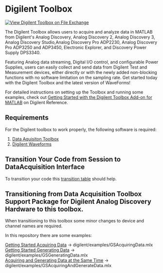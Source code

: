 # Digilent Toolbox

[![View Digilent Toolbox on File Exchange](https://www.mathworks.com/matlabcentral/images/matlab-file-exchange.svg)](https://www.mathworks.com/matlabcentral/fileexchange/122817-digilent-toolbox)

The Digilent Toolbox allows users to acquire and analyze data in MATLAB from Digilent's Analog Discovery, Analog Discovery 2, Analog Discovery 3, Analog Discovery Studio,Analog Discovery Pro ADP2230, Analog Discovery Pro ADP3250 and ADP3450, Electronic Explorer, and Discovery Power Supply DPS3340.

Featuring Analog data streaming, Digital I/O control, and configurable Power Supplies, users can easily collect and send data from Digilent Test and Measurement devices, either directly or with the newly added non-blocking functions with no software limitation on the sampling rate.
Get started today with the Digilent Toolbox and the latest version of WaveForms!

For detailed instructions on setting up the Toolbox and running some examples, check out [Getting Started with the Digilent Toolbox Add-on for MATLAB](https://digilent.com/reference/test-and-measurement/guides/matlab-getting-started) on Digilent Reference.

## Requirements
For the Digilent toolbox to work properly, the following software is required:

1. [Data Aquisiton Toolbox](https://www.mathworks.com/products/data-acquisition.html)
2. [Digilent Waveforms](https://digilent.com/shop/software/digilent-waveforms/download)

## Transition Your Code from Session to DataAcquisition Interface

To transition your code this [transition table](https://www.mathworks.com/help/daq/transition-your-code-from-session-to-dataacquisition-interface.html) should help.

## Transitioning from **Data Acquisition Toolbox Support Package for Digilent Analog Discovery Hardware** to this toolbox.

When transitioning to this toolbox some minor changes to device and channel names are required.

In this repository there are some examples:

[Getting Started Acquiring Data](https://www.mathworks.com/help/daq/getting-started-acquiring-data-with-digilent-analog-discovery.html) -> digilent/examples/GSAcquiringData.mlx  
[Getting Started Generating Data](https://www.mathworks.com/help/daq/getting-started-generating-data-with-digilent-analog-discovery.html) -> digilent/examples/GSGeneratingData.mlx  
[Acquiring and Generating Data at the Same Time](https://www.mathworks.com/help/daq/acquiring-and-generating-data-at-the-same-time-with-digilent-analog-discovery.html) -> digilent/examples/GSAcquiringAndGenerateData.mlx  
